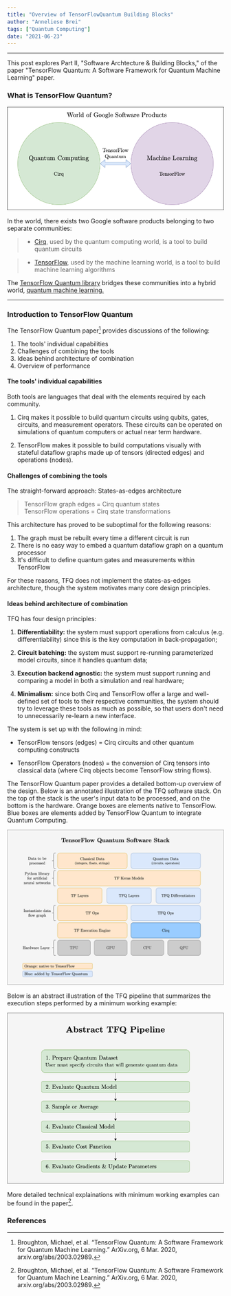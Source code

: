 ```yaml
---
title: "Overview of TensorFlowQuantum Building Blocks"
author: "Anneliese Brei"
tags: ["Quantum Computing"] 
date: "2021-06-23" 
---
```

-------
This post explores Part II, "Software Archtecture & Building Blocks," of the paper "TensorFlow Quantum: A Software Framework for Quantum Machine Learning" paper.

### What is TensorFlow Quantum?

![TensorFlow Quantum](TFQ.png "TensorFlow Quantum")

In the world, there exists two Google software products belonging to two separate communities: 

> - [Cirq](https://github.com/quantumlib/Cirq), used by the quantum computing world, is a tool to build quantum circuits 

> - [TensorFlow](https://www.tensorflow.org), used by the machine learning world, is a tool to build machine learning algorithms

The [TensorFlow Quantum library](https://www.tensorflow.org/quantum/) bridges these communities into a hybrid world, [quantum machine learning.](https://en.wikipedia.org/wiki/Quantum_machine_learning)

---------

### Introduction to TensorFlow Quantum

The TensorFlow Quantum paper[^1] provides discussions of the following:
1. The tools' individual capabilities
2. Challenges of combining the tools
3. Ideas behind architecture of combination
4. Overview of performance

#### The tools' individual capabilities
Both tools are languages that deal with the elements required by each community.

1. Cirq makes it possible to build quantum circuits using qubits, gates, circuits, and measurement operators. These circuits can be operated on simulations of quantum computers or actual near term hardware.

2. TensorFlow makes it possible to build computations visually with stateful dataflow graphs made up of tensors (directed edges) and operations (nodes).

#### Challenges of combining the tools

The straight-forward approach: States-as-edges architecture
> TensorFlow graph edges = Cirq quantum states\
> TensorFlow operations = Cirq state transformations

This architecture has proved to be suboptimal for the following reasons:
1. The graph must be rebuilt every time a different circuit is run
2. There is no easy way to embed a quantum dataflow graph on a quantum processor
3. It's difficult to define quantum gates and measurements within TensorFlow

For these reasons, TFQ does not implement the states-as-edges architecture, though the system motivates many core design principles.

#### Ideas behind architecture of combination

TFQ has four design principles:

1. **Differentiability:** the system must support operations from calculus (e.g. differentiability) since this is the key computation in back-propagation;

2. **Circuit batching:** the system must support re-running parameterized model circuits, since it handles quantum data;
3. **Execution backend agnostic:** the system must support running and comparing a model in both a simulation and real hardware;
4. **Minimalism:** since both Cirq and TensorFlow offer a large and well-defined set of tools to their respective communities, the system should try to leverage these tools as much as possible, so that users don't need to unnecessarily re-learn a new interface.

The system is set up with the following in mind:

- TensorFlow tensors (edges) = Cirq circuits and other quantum computing constructs

- TensorFlow Operators (nodes) = the conversion of Cirq tensors into classical data (where Cirq objects become TensorFlow string flows).

The TensorFlow Quantum paper provides a detailed bottom-up overview of the design. Below is an annotated illustration of the TFQ software stack. On the top of the stack is the user's input data to be processed, and on the bottom is the hardware. Orange boxes are elements native to TensorFlow. Blue boxes are elements added by TensorFlow Quantum to integrate Quantum Computing.

![TensorFlow Quantum Software Stack](stack.png "TensorFlow Quantum Software Stack")

Below is an abstract illustration of the TFQ pipeline that summarizes the execution steps performed by a minimum working example:

![TensorFlow Quantum Pipeline](pipeline.png "TensorFlow Quantum Pipeline")

More detailed technical explainations with minimum working examples can be found in the paper[^1].


### References
[^1]: Broughton, Michael, et al. “TensorFlow Quantum: A Software Framework for Quantum Machine Learning.” ArXiv.org, 6 Mar. 2020, arxiv.org/abs/2003.02989.
